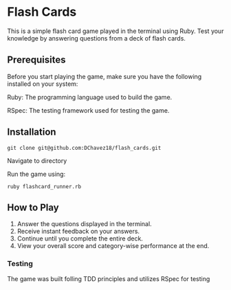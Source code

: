 # Flash Cards

This is a simple flash card game played in the terminal using Ruby. Test your knowledge by answering questions from a deck of flash cards.

## Prerequisites

Before you start playing the game, make sure you have the following installed on your system:

Ruby: The programming language used to build the game.

RSpec: The testing framework used for testing the game.

## Installation

```git clone git@github.com:DChavez18/flash_cards.git```

Navigate to directory

Run the game using:

```ruby flashcard_runner.rb```

## How to Play

1. Answer the questions displayed in the terminal.
2. Receive instant feedback on your answers.
3. Continue until you complete the entire deck.
4. View your overall score and category-wise performance at the end.

### Testing

The game was built folling TDD principles and utilizes RSpec for testing